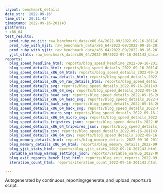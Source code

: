 ```yaml
---
layout: benchmark_details
date_str: '2022-09-16'
time_str: '20:11:43'
timestamp: 2022-09-16-201143
platforms:
- x86_64
test_results:
  prod_ruby_no_jit: raw_benchmark_data/x86_64/2022-09/2022-09-16-201143_basic_benchmark_prod_ruby_no_jit.json
  prod_ruby_with_mjit: raw_benchmark_data/x86_64/2022-09/2022-09-16-201143_basic_benchmark_prod_ruby_with_mjit.json
  prod_ruby_with_yjit: raw_benchmark_data/x86_64/2022-09/2022-09-16-201143_basic_benchmark_prod_ruby_with_yjit.json
  yjit_stats: raw_benchmark_data/x86_64/2022-09/2022-09-16-201143_basic_benchmark_yjit_stats.json
reports:
  blog_speed_headline_html: reports/blog_speed_headline_2022-09-16-201143.html
  blog_speed_details_html: reports/blog_speed_details_2022-09-16-201143.html
  blog_speed_details_x86_64_html: reports/blog_speed_details_2022-09-16-201143.x86_64.html
  blog_speed_details_raw_details_html: reports/blog_speed_details_2022-09-16-201143.raw_details.html
  blog_speed_details_x86_64_raw_details_html: reports/blog_speed_details_2022-09-16-201143.x86_64.raw_details.html
  blog_speed_details_svg: reports/blog_speed_details_2022-09-16-201143.svg
  blog_speed_details_x86_64_svg: reports/blog_speed_details_2022-09-16-201143.x86_64.svg
  blog_speed_details_head_svg: reports/blog_speed_details_2022-09-16-201143.head.svg
  blog_speed_details_x86_64_head_svg: reports/blog_speed_details_2022-09-16-201143.x86_64.head.svg
  blog_speed_details_back_svg: reports/blog_speed_details_2022-09-16-201143.back.svg
  blog_speed_details_x86_64_back_svg: reports/blog_speed_details_2022-09-16-201143.x86_64.back.svg
  blog_speed_details_micro_svg: reports/blog_speed_details_2022-09-16-201143.micro.svg
  blog_speed_details_x86_64_micro_svg: reports/blog_speed_details_2022-09-16-201143.x86_64.micro.svg
  blog_speed_details_tripwires_json: reports/blog_speed_details_2022-09-16-201143.tripwires.json
  blog_speed_details_x86_64_tripwires_json: reports/blog_speed_details_2022-09-16-201143.x86_64.tripwires.json
  blog_speed_details_csv: reports/blog_speed_details_2022-09-16-201143.csv
  blog_speed_details_x86_64_csv: reports/blog_speed_details_2022-09-16-201143.x86_64.csv
  blog_memory_details_html: reports/blog_memory_details_2022-09-16-201143.html
  blog_memory_details_x86_64_html: reports/blog_memory_details_2022-09-16-201143.x86_64.html
  blog_yjit_stats_html: reports/blog_yjit_stats_2022-09-16-201143.html
  variable_warmup_warmup_settings_json: reports/variable_warmup_2022-09-16-201143.warmup_settings.json
  blog_exit_reports_bench_list_html: reports/blog_exit_reports_2022-09-16-201143.bench_list.html
  iteration_count_html: reports/iteration_count_2022-09-16-201143.html

---
```

Autogenerated by continuous_reporting/generate_and_upload_reports.rb script.
